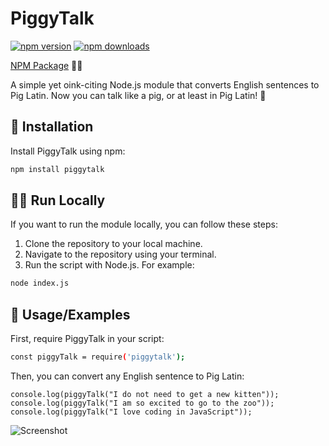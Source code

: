 # PiggyTalk

[![npm version](https://img.shields.io/npm/v/piggytalk.svg)](https://www.npmjs.com/package/piggytalk)
[![npm downloads](https://img.shields.io/npm/dt/piggytalk.svg)](https://www.npmjs.com/package/piggytalk)

[NPM Package](https://www.npmjs.com/package/piggytalk)
🐷💬

A simple yet oink-citing Node.js module that converts English sentences to Pig Latin. Now you can talk like a pig, or at least in Pig Latin! 🐷

## 🚀 Installation

Install PiggyTalk using npm:

```bash
npm install piggytalk
```

## 👩‍💻 Run Locally

If you want to run the module locally, you can follow these steps:

1. Clone the repository to your local machine.
2. Navigate to the repository using your terminal.
3. Run the script with Node.js. For example:

```bash
node index.js
```

## 📖 Usage/Examples

First, require PiggyTalk in your script:

```bash
const piggyTalk = require('piggytalk');
```

Then, you can convert any English sentence to Pig Latin: 


```
console.log(piggyTalk("I do not need to get a new kitten"));
console.log(piggyTalk("I am so excited to go to the zoo"));
console.log(piggyTalk("I love coding in JavaScript"));
```


![Screenshot](https://i.imgur.com/x1chXsU.png)

